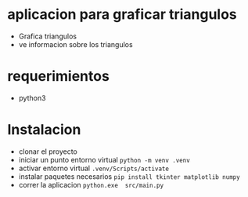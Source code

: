 # aplicacion para graficar triangulos
-  Grafica triangulos
-  ve informacion sobre los triangulos
# requerimientos
- python3
# Instalacion
- clonar el proyecto
- iniciar un punto entorno virtual ```python -m venv .venv```
- activar entorno virtual ```.venv/Scripts/activate```
- instalar paquetes necesarios ```pip install tkinter matplotlib numpy```
- correr la aplicacion ```python.exe  src/main.py```
